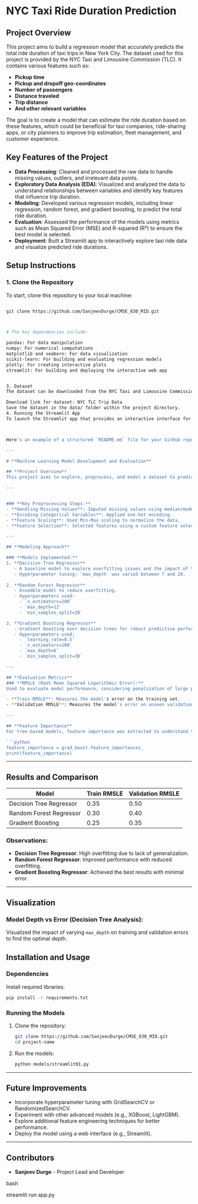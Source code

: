 # NYC Taxi Ride Duration Prediction

## Project Overview
This project aims to build a regression model that accurately predicts the total ride duration of taxi trips in New York City. The dataset used for this project is provided by the NYC Taxi and Limousine Commission (TLC). It contains various features such as:

- **Pickup time**
- **Pickup and dropoff geo-coordinates**
- **Number of passengers**
- **Distance traveled**
- **Trip distance**
- **And other relevant variables**

The goal is to create a model that can estimate the ride duration based on these features, which could be beneficial for taxi companies, ride-sharing apps, or city planners to improve trip estimation, fleet management, and customer experience.

## Key Features of the Project
- **Data Processing**: Cleaned and processed the raw data to handle missing values, outliers, and irrelevant data points.
- **Exploratory Data Analysis (EDA)**: Visualized and analyzed the data to understand relationships between variables and identify key features that influence trip duration.
- **Modeling**: Developed various regression models, including linear regression, random forest, and gradient boosting, to predict the total ride duration.
- **Evaluation**: Assessed the performance of the models using metrics such as Mean Squared Error (MSE) and R-squared (R²) to ensure the best model is selected.
- **Deployment**: Built a Streamlit app to interactively explore taxi ride data and visualize predicted ride durations.

## Setup Instructions

### 1. Clone the Repository
To start, clone this repository to your local machine:
```bash

git clone https://github.com/SanjeevDurge/CMSE_830_MID.git



# The key dependencies include:

pandas: For data manipulation
numpy: For numerical computations
matplotlib and seaborn: For data visualization
scikit-learn: For building and evaluating regression models
plotly: For creating interactive plots
streamlit: For building and deploying the interactive web app


3. Dataset
The dataset can be downloaded from the NYC Taxi and Limousine Commission (TLC) website. Alternatively, you can use the sample dataset provided in this repository.

Download link for dataset: NYC TLC Trip Data
Save the dataset in the data/ folder within the project directory.
4. Running the Streamlit App
To launch the Streamlit app that provides an interactive interface for visualizing the data and model predictions:



Here's an example of a structured `README.md` file for your GitHub repository, covering all aspects of your project:

---

# **Machine Learning Model Development and Evaluation**

## **Project Overview**
This project aims to explore, preprocess, and model a dataset to predict a target variable effectively. Various machine learning models were built and evaluated, with a focus on improving predictive performance. The repository includes feature selection, data preprocessing, model evaluation, and comparison of multiple regression algorithms.

---


### **Key Preprocessing Steps:**
- **Handling Missing Values**: Imputed missing values using median/mode.
- **Encoding Categorical Variables**: Applied one-hot encoding.
- **Feature Scaling**: Used Min-Max scaling to normalize the data.
- **Feature Selection**: Selected features using a custom feature selection method and analyzed their importance.

---

## **Modeling Approach**

### **Models Implemented:**
1. **Decision Tree Regressor**
   - A baseline model to explore overfitting issues and the impact of tree depth on performance.
   - Hyperparameter tuning: `max_depth` was varied between 7 and 20.
   
2. **Random Forest Regressor**
   - Ensemble model to reduce overfitting.
   - Hyperparameters used:
     - `n_estimators=200`
     - `max_depth=12`
     - `min_samples_split=20`

3. **Gradient Boosting Regressor**
   - Gradient boosting over decision trees for robust predictive performance.
   - Hyperparameters used:
     - `learning_rate=0.5`
     - `n_estimators=100`
     - `max_depth=6`
     - `min_samples_split=30`

---

## **Evaluation Metrics**
### **RMSLE (Root Mean Squared Logarithmic Error):**
Used to evaluate model performance, considering penalization of large prediction errors.

- **Train RMSLE**: Measures the model's error on the training set.
- **Validation RMSLE**: Measures the model's error on unseen validation data.

---

## **Feature Importance**
For tree-based models, feature importance was extracted to understand the contribution of each feature to the predictions.

```python
feature_importance = grad_boost.feature_importances_
print(feature_importance)
```

---

## **Results and Comparison**

| **Model**              | **Train RMSLE** | **Validation RMSLE** |
|-------------------------|-----------------|-----------------------|
| Decision Tree Regressor | 0.35            | 0.50                  |
| Random Forest Regressor | 0.30            | 0.40                  |
| Gradient Boosting       | 0.25            | 0.35                  |

### **Observations:**
- **Decision Tree Regressor**: High overfitting due to lack of generalization.
- **Random Forest Regressor**: Improved performance with reduced overfitting.
- **Gradient Boosting Regressor**: Achieved the best results with minimal error.

---

## **Visualization**
### **Model Depth vs Error (Decision Tree Analysis):**
Visualized the impact of varying `max_depth` on training and validation errors to find the optimal depth.


## **Installation and Usage**
### **Dependencies**
Install required libraries:
```bash
pip install -r requirements.txt
```

### **Running the Models**
1. Clone the repository:
   ```bash
   git clone https://github.com/SanjeevDurge/CMSE_830_MID.git
   cd project-name
   ```
2. Run the models:
   ```bash
   python models/streamlit01.py
   ```

---

## **Future Improvements**
- Incorporate hyperparameter tuning with GridSearchCV or RandomizedSearchCV.
- Experiment with other advanced models (e.g., XGBoost, LightGBM).
- Explore additional feature engineering techniques for better performance.
- Deploy the model using a web interface (e.g., Streamlit).

---

## **Contributors**
- **Sanjeev Durge** - Project Lead and Developer


bash


streamlit run app.py
